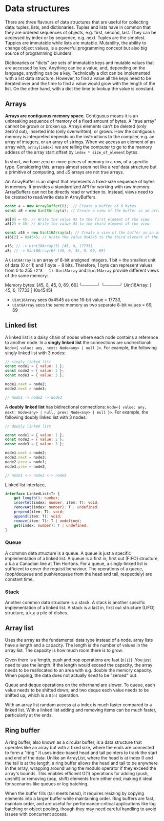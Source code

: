 # Data structures

There are three flavours of data structures that are useful for collecting data: tuples, lists, and dictionaries. Tuples and lists have in common that they are ordered sequences of objects, e.g. first, second, last. They can be accessed by index or by sequence, e.g. next. Tuples are the simplest. Tupples are immutable while lists are mutable. Mutability, the ability to change object values, is a powerful programming concept but also big source of programming blunders.

Dictionaries or "dicts" are sets of immutable keys and mutable values that are accessed by key. Anything can be a value, and, depending on the language, anything can be a key. Technically a dict can be implemented with a list data structure. However, to find a value all the keys need to be iterated over and the time to find a value would grow with the length of the list. On the other hand, with a dict the time to lookup the value is constant.

## Arrays

**Arrays are contiguous memory space**. Contiguous means it is an unbreaking sequence of memory of a fixed amount of bytes. A "true array" cannot be grown or broken up. Arrays elements can't be deleted (only zero'd out), inserted into (only overwritten), or grown. How the contiguous memory is interpreted depends on the instructions to the compiler, e.g. an array of integers, or an array of strings. When we access an element of an array with, `array[index]` we are telling the computer to go to the memory addess of the array start offset by `index * size_of_element` bytes.

In short, we have zero or more pieces of memory in a row, of a specific type. Considering this, arrays almost seem not like a _real_ data structure but a primitive of computing, and JS arrays are not true arrays.

An ArrayBuffer is an object that represents a fixed-size sequence of bytes in memory. It provides a standardized API for working with raw memory. ArrayBuffers can not be directly read or written to. Instead, views need to be created to read/write data in ArrayBuffers.

```js
const a = new ArrayBuffer(6);  // Create a buffer of 6 bytes
const a8 = new Uint8Array(a); // Create a view of the buffer as an array of 8-bit unsigned integers

a8[0] = 45; // Write the value 45 to the first element of the view
a8[2] = 45; // Write the value 45 to the third element of the view

const a16 = new Uint16Array(a); // Create a view of the buffer as an array of 16-bit unsigned integers
a16[2] = 0x4545; // Write the value 0x4545 to the third element of the view

a16; // -> Uint16Array(3) [45, 0, 17733]
a8; // -> Uint8Array(6) [45, 0, 45, 0, 69, 69]
```

A `Uint8Array` is an array of 8-bit unsigned integers. 1 bit = the smallest unit of data (0 or 1) and 1 byte = 8 bits. Therefore, 1 byte can represent values from 0 to 255 `(2^8 - 1)`. `Uint8Array` and `Uint16Array` provide different views of the same memory:

Memory bytes:    [45,  0, 45,  0, 69, 69]
                  └─────┘       └─────┘
Uint16Array:      [  45,   0,   17733  ]
                              (0x4545)

- `Uint16Array` sees 0x4545 as one 16-bit value = 17733,
- `Uint8Array` sees the same memory as two separate 8-bit values = 69, 69

## Linked list

A linked list is a daisy chain of nodes where each node contains a reference to another node.
In a **singly linked list** the connections are undirectional: `Node<{ value: any, next: Node<any> | null }>`. For example, the following singly linked list with 3 nodes:

```js
// singly linked list
const node1 = { value: 1 };
const node2 = { value: 2 };
const node3 = { value: 3 };

node1.next = node2;
node2.next = node3;

͍͍// node1 -> node2 -> node3
```

A **doubly linked list** has bidirectional connections: `Node<{ value: any, next: Node<any> | null, prev: Node<any> | null }>`. For example, the following doubly linked list with 3 nodes:

```js
// doubly linked list

const node1 = { value: 1 };
const node2 = { value: 2 };
const node3 = { value: 3 };

node1.next = node2;
node2.next = node3;
node2.prev = node1;
node3.prev = node2;͍

͍͍// node1 <-> node2 <-> node3
```

Linked list interface,

```ts
interface LinkedList<T> {
    get length(): number;
    insertAt(index: number, item: T): void;
    removeAt(index: number): T | undefined;
    prepend(item: T): void;
    append(item: T): void;
    remove(item: T): T | undefined;
    get(index: number): T | undefined;
}
```

### Queue

A common data structure is a queue. A queue is just a specific implementation of a linked list. A queue is a first in, first out (FIFO) structure, a.k.a a Canadian line at Tim Hortons. For a queue, a singly-linked list is sufficient to cover the requisit behaviour. The operations of a queue, (pop/dequeue and push/enqueue from the head and tail, respectiely) are constant time.

### Stack

Another common data structure is a stack. A stack is another specific implementation of a linked list. A stack is a last in, first out structure (LIFO) structure, a.k.a a pile of dishes.

## Array list

Uses the array as the fundamental data type instead of a node. array lists have a length and a capacity. The length is the number of values in the array list. The capacity is how much room there is to grow.

Given there is a length, push and pop operations are fast (`O(1)`). You just need to use the length. If the length would exceed the capacity, the array needs to be reallocated to an area with e.g. double the memory capacity. When poping, the data does not actually _need_ to be "zeroed" out.

Queue and deque operations on the otherhand are slower. To queue, each value needs to be shifted down, and two deque each value needs to be shifted up, which is a `O(n)` operation.

With an array list random access at a index is much faster compared to a linked list. With a linked list adding and removing items can be much faster, particularly at the ends.

## Ring buffer

A ring buffer, also known as a circular buffer, is a data structure that operates like an array but with a fixed size, where the ends are connected to form a "ring." It uses index-based head and tail pointers to track the start and end of the data. Unlike an ArrayList, where the head is at index 0 and the tail is at the length, a ring buffer allows the head and tail to be anywhere in the array, wrapping around using the modulo operator if they exceed the array's bounds. This enables efficient O(1) operations for adding (push, unshift) or removing (pop, shift) elements from either end, making it ideal for scenarios like queues or log batching.

When the buffer fills (tail meets head), it requires resizing by copying elements into a larger buffer while maintaining order. Ring buffers are fast, maintain order, and are useful for performance-critical applications like log batching or object pooling, though they may need careful handling to avoid issues with concurrent access.